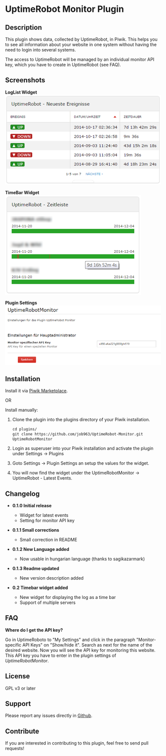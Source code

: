 # UptimeRobot Monitor Plugin

## Description

This plugin shows data, collected by UptimeRobot, in Piwik. This helps you to see all information about your website in one system without having the need to login into several systems.

The access to UptimeRobot will be managed by an individual monitor API key, which you have to create in UptimeRobot (see FAQ).


## Screenshots
**LogList Widget**  
![](https://github.com/job963/UptimeRobot-Monitor/raw/master/screenshots/widgetLogList.png)

**TimeBar Widget**  
![](https://github.com/job963/UptimeRobot-Monitor/raw/master/screenshots/widgetTimeBar.png)

**Plugin Settings**  
![](https://github.com/job963/UptimeRobot-Monitor/raw/master/screenshots/SettingsDE.png)


## Installation

Install it via [Piwik Marketplace](http://plugins.piwik.org/).

OR 

Install manually:

1. Clone the plugin into the plugins directory of your Piwik installation.

   ```
   cd plugins/
   git clone https://github.com/job963/UptimeRobot-Monitor.git UptimeRobotMonitor
   ```

2. Login as superuser into your Piwik installation and activate the plugin under Settings -> Plugins

3. Goto Settings -> Plugin Settings an setup the values for the widget.

4. You will now find the widget under the UptimeRobotMonitor -> UptimeRobot - Latest Events.

## Changelog

* **0.1.0 Initial release**
  * Widget for latest events
  * Setting for monitor API key

* **0.1.1 Small corrections**
  * Small correction in README

* **0.1.2 New Language added**
  * Now usable in hungarian language (thanks to sagikazarmark)

* **0.1.3 Readme updated**
  * New version description added

* **0.2 Timebar widget added**
  * New widget for displaying the log as a time bar
  * Support of multiple servers

## FAQ

**Where do I get the API key?**  

Go in UptimeRoboto to "My Settings" and click in the paragraph "Monitor-specific API Keys" on "Show/hide it". Search as next for the name of the desired website. Now you will see the API key for monitoring this website.  
This API key you have to enter in the plugin settings of _UptimeRobotMonitor_.

## License

GPL v3 or later

## Support

Please report any issues directly in [Github](https://github.com/job963/UptimeRobot-Monitor/issues). 

## Contribute 

If you are interested in contributing to this plugin, feel free to send pull requests!


